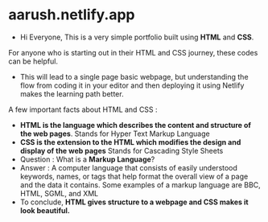 # aarush.netlify.app

* Hi Everyone, This is a very simple portfolio built using **HTML** and **CSS**. 

For anyone who is starting out in their HTML and CSS journey, these codes can be helpful. 
- This will lead to a single page basic webpage, but understanding the flow from coding it in your editor and then deploying it using Netlify makes the learning path better.

A few important facts about HTML and CSS : 

- **HTML is the language which describes the content and structure of the web pages**. Stands for Hyper Text Markup Language
- **CSS is the extension to the HTML which modifies the design and display of the web pages** Stands for Cascading Style Sheets
- Question : What is a **Markup Language**? 
- Answer : A computer language that consists of easily understood keywords, names, or tags that help format the overall view of a page and the data it contains. Some examples of a markup language are BBC, HTML, SGML, and XML
- To conclude, **HTML gives structure to a webpage and CSS makes it look beautiful.**
